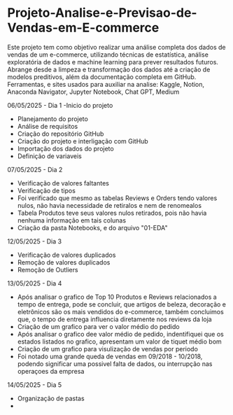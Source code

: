 # Projeto-Analise-e-Previsao-de-Vendas-em-E-commerce
Este projeto tem como objetivo realizar uma análise completa dos dados de vendas de um e-commerce, utilizando técnicas de estatística, análise exploratória de dados e machine learning para prever resultados futuros. 
Abrange desde a limpeza e transformação dos dados até a criação de modelos preditivos, além da documentação completa em GitHub.
Ferramentas, e sites usados para auxiliar na analise:
Kaggle, Notion, Anaconda Navigator, Jupyter Notebook, Chat GPT, Medium

06/05/2025 - Dia 1 -Inicio do projeto
- Planejamento do projeto
- Análise de requisitos
- Criação do repositório GitHub
- Criação do projeto e interligação com GitHub
- Importação dos dados do projeto
- Definição de variaveis
  
 07/05/2025 - Dia 2
 - Verificação de valores faltantes
 - Verificação de tipos
 - Foi verificado que mesmo as tabelas Reviews e Orders tendo valores nulos, não havia necessidade de retiralos e nem de renomealos
 - Tabela Produtos teve seus valores nulos retirados, pois não havia nenhuma informação em tais colunas
 - Criação da pasta Notebooks, e do arquivo "01-EDA"

12/05/2025 - Dia 3
 - Verificação de valores duplicados
 - Remoção de valores duplicados
 - Remoção de Outliers
   
13/05/2025 - Dia 4
 - Após analisar o grafico de Top 10 Produtos e Reviews relacionados a tempo de entrega, pode se concluir, que artigos de beleza, decoração e eletrônicos são os mais vendidos do e-commerce,
   também concluimos que, o tempo de entrega influencia diretamente nos reviews da loja
 - Criação de um grafico para ver o valor médio do pedido
 - Após analisar o grafico dee valor médio de pedido, indentifiquei que os estados listados no grafico, apresentam um valor de tiquet médio bom
 - Criação de um grafico para visulização de vendas por periodo
 - Foi notado uma grande queda de vendas em 09/2018 - 10/2018, podendo significar uma possivel falta de dados, ou interrupção nas operaçoes da empresa

14/05/2025 - Dia 5
 - Organização de pastas
 - 
